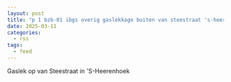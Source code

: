 ```yaml
---
layout: post
title: "p 1 bzb-01 ibgs overig gaslekkage buiten van steestraat 's-heerenhoek 194995 194731"
date: 2025-03-11
categories: 
  - rss
tags: 
  - feed
---
```


Gaslek op van Steestraat in 'S-Heerenhoek

